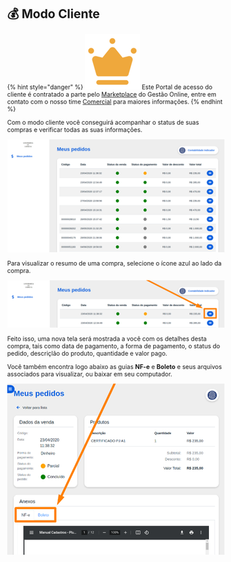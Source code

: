 # 💰 Modo Cliente

{% hint style="danger" %}
<img src="/erp-v2/assets/marketplace/coroa_premium.png" alt="" data-size="line"> Este Portal de acesso do cliente é contratado a parte pelo [Marketplace](/erp-v2/marketplace/inicio.md) do Gestão Online, entre em contato com o nosso time [Comercial](https://api.whatsapp.com/send?phone=556237735650&text=Ol%C3%A1%20gostaria%20de%20mais%20informa%C3%A7%C3%B5es%20sobre%20o%20marketplace%20do%20Gest%C3%A3o.Online) para maiores informações.
{% endhint %}

Com o modo cliente você conseguirá acompanhar o status de suas compras e verificar todas as suas informações.

![](../.gitbook/assets/1_cliente.png)

Para visualizar o resumo de uma compra, selecione o ícone azul ao lado da compra.

![](../.gitbook/assets/1_cliente1.png)

Feito isso, uma nova tela será mostrada a você com os detalhes desta compra, tais como data de pagamento, a forma de pagamento, o status do pedido, descriçlão do produto, quantidade e valor pago.

Você também encontra logo abaixo as guias **NF-e** e **Boleto** e seus arquivos associados para visualizar, ou baixar em seu computador.

![](../.gitbook/assets/2_cliente.png)